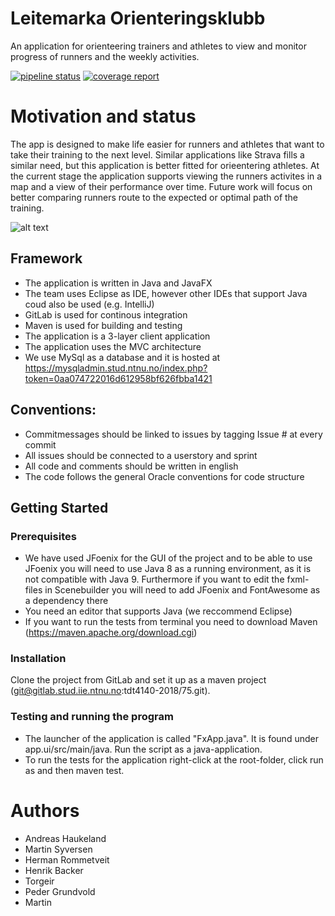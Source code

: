 # Leitemarka Orienteringsklubb
An application for orienteering trainers and athletes to view and monitor progress of runners and the weekly activities.

[![pipeline status](https://gitlab.stud.iie.ntnu.no/tdt4140-2018/75/badges/master/pipeline.svg)](https://gitlab.stud.iie.ntnu.no/tdt4140-2018/75/commits/master)
[![coverage report](https://gitlab.stud.iie.ntnu.no/tdt4140-2018/75/badges/master/coverage.svg)](https://gitlab.stud.iie.ntnu.no/tdt4140-2018/75/commits/master)

# Motivation and status
The app is designed to make life easier for runners and athletes that want to take their training to the next level. Similar applications like Strava fills a similar need, but 
this application is better fitted for orieentering athletes.
At the current stage the application supports viewing the runners activites in a map and a view of their performance over time. Future work will focus on better comparing 
runners route to the expected or optimal path of the training.


![alt text](https://ibb.co/cYcDqH)

## Framework
- The application is written in Java and JavaFX
- The team uses Eclipse as IDE, however other IDEs that support Java coud also be used (e.g. IntelliJ)
- GitLab is used for continous integration
- Maven is used for building and testing
- The application is a 3-layer client application
- The application uses the MVC architecture
- We use MySql as a database and it is hosted at https://mysqladmin.stud.ntnu.no/index.php?token=0aa074722016d612958bf626fbba1421

## Conventions:
- Commitmessages should be linked to issues by tagging Issue #<N> at every commit
- All issues should be connected to a userstory and sprint
- All code and comments should be written in english
- The code follows the general Oracle conventions for code structure

## Getting Started
### Prerequisites
- We have used JFoenix for the GUI of the project and to be able to use JFoenix you will need to use Java 8 as a running environment, as it is not compatible with Java 9.
  Furthermore if you want to edit the fxml-files in Scenebuilder you will need to add JFoenix and FontAwesome as a dependency there
- You need an editor that supports Java (we reccommend Eclipse)
- If you want to run the tests from terminal you need to download Maven (https://maven.apache.org/download.cgi)

### Installation
Clone the project from GitLab and set it up as a maven project (git@gitlab.stud.iie.ntnu.no:tdt4140-2018/75.git).

### Testing and running the program
- The launcher of the application is called "FxApp.java". It is found under app.ui/src/main/java. Run the script as a java-application.
- To run the tests for the application right-click at the root-folder, click run as and then maven test.


# Authors
- Andreas Haukeland
- Martin Syversen
- Herman Rommetveit
- Henrik Backer
- Torgeir
- Peder Grundvold
- Martin

